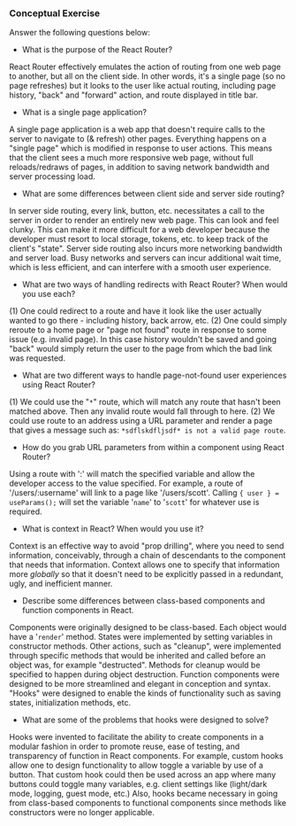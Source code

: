 ### Conceptual Exercise

Answer the following questions below:

- What is the purpose of the React Router?

React Router effectively emulates the action of routing from one web page to another, but all on the client side.  In other words, it's a single page (so no page refreshes) but it looks to the user like actual routing, including page history, "back" and "forward" action, and route displayed in title bar.

- What is a single page application?

A single page application is a web app that doesn't require calls to the server to navigate to (& refresh) other pages. Everything happens on a "single page" which is modified in response to user actions. This means that the client sees a much more responsive web page, without full reloads/redraws of pages, in addition to saving network bandwidth and server processing load.

- What are some differences between client side and server side routing?

In server side routing, every link, button, etc. necessitates a call to the server in order to render an entirely new web page. This can look and feel clunky. This can make it more difficult for a web developer because the developer must resort to local storage, tokens, etc. to keep track of the client's "state". Server side routing also incurs more networking bandwidth and server load. Busy networks and servers can incur additional wait time, which is less efficient, and can interfere with a smooth user experience.

- What are two ways of handling redirects with React Router? When would you use each?

(1) One could redirect to a route and have it look like the user actually wanted to go there - including history, back arrow, etc.
(2) One could simply reroute to a home page or "page not found" route in response to some issue (e.g. invalid page). In this case history wouldn't be saved and going "back" would simply return the user to the page from which the bad link was requested.

- What are two different ways to handle page-not-found user experiences using React Router? 

(1) We could use the "`*`" route, which will match any route that hasn't been matched above. Then any invalid route would fall through to here.
(2) We could use route to an address using a URL parameter and render a page
that gives a message such as: `*sdflskdfljsdf* is not a valid page route`.

- How do you grab URL parameters from within a component using React Router?

Using a route with ':' will match the specified variable and allow the developer access to the value specified. For example, a route of '/users/:username' will link
to a page like '/users/scott'. Calling `{ user } = useParams();` will set the variable '`name`' to '`scott`' for whatever use is required. 

- What is context in React? When would you use it?

Context is an effective way to avoid "prop drilling", where you need to send information, conceivably, through a chain of descendants to the component that needs that information. Context allows one to specify that information more *globally* so that it doesn't need to be explicitly passed in a redundant, ugly, and inefficient manner.

- Describe some differences between class-based components and function
  components in React.

Components were originally designed to be class-based. Each object would have a '`render`' method. States were implemented by setting variables in constructor methods. Other actions, such as "cleanup", were implemented through specific methods that would be inherited and called before an object was, for example "destructed". Methods for cleanup would be specified to happen during object destruction. Function components were designed to be more streamlined and elegant in conception and syntax. "Hooks" were designed to enable the kinds of functionality such as saving states, initialization methods, etc.

- What are some of the problems that hooks were designed to solve?

Hooks were invented to facilitate the ability to create components in a modular fashion in order to promote reuse, ease of testing, and transparency of function in React components. For example, custom hooks allow one to design functionality to allow toggle a variable by use of a button. That custom hook could then be used across an app where many buttons could toggle many variables, e.g. client settings like (light/dark mode, logging,  guest mode, etc.) Also, hooks became necessary in going from class-based components to functional components since methods like constructors were no longer applicable.